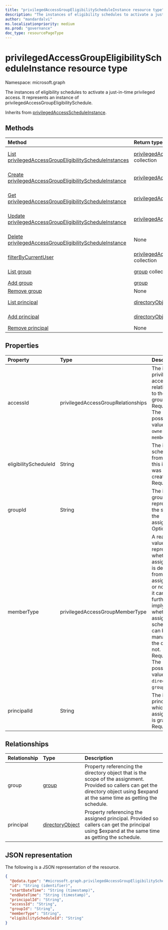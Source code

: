 ```yaml
---
title: "privilegedAccessGroupEligibilityScheduleInstance resource type"
description: "The instances of eligibility schedules to activate a just-in-time privileged access."
author: "mandardalvi"
ms.localizationpriority: medium
ms.prod: "governance"
doc_type: resourcePageType
---
```


# privilegedAccessGroupEligibilityScheduleInstance resource type

Namespace: microsoft.graph

The instances of eligibility schedules to activate a just-in-time privileged access. It represents an instance of privilegedAccessGroupEligibilitySchedule.

Inherits from [privilegedAccessScheduleInstance](../resources/privilegedaccessscheduleinstance.md).

## Methods
|Method|Return type|Description|
|:---|:---|:---|
|[List privilegedAccessGroupEligibilityScheduleInstances](../api/privilegedaccessgroup-list-eligibilityscheduleinstances.md)|[privilegedAccessGroupEligibilityScheduleInstance](../resources/privilegedaccessgroupeligibilityscheduleinstance.md) collection|Get a list of the [privilegedAccessGroupEligibilityScheduleInstance](../resources/privilegedaccessgroupeligibilityscheduleinstance.md) objects and their properties.|
|[Create privilegedAccessGroupEligibilityScheduleInstance](../api/privilegedaccessgroup-post-eligibilityscheduleinstances.md)|[privilegedAccessGroupEligibilityScheduleInstance](../resources/privilegedaccessgroupeligibilityscheduleinstance.md)|Create a new [privilegedAccessGroupEligibilityScheduleInstance](../resources/privilegedaccessgroupeligibilityscheduleinstance.md) object.|
|[Get privilegedAccessGroupEligibilityScheduleInstance](../api/privilegedaccessgroupeligibilityscheduleinstance-get.md)|[privilegedAccessGroupEligibilityScheduleInstance](../resources/privilegedaccessgroupeligibilityscheduleinstance.md)|Read the properties and relationships of a [privilegedAccessGroupEligibilityScheduleInstance](../resources/privilegedaccessgroupeligibilityscheduleinstance.md) object.|
|[Update privilegedAccessGroupEligibilityScheduleInstance](../api/privilegedaccessgroupeligibilityscheduleinstance-update.md)|[privilegedAccessGroupEligibilityScheduleInstance](../resources/privilegedaccessgroupeligibilityscheduleinstance.md)|Update the properties of a [privilegedAccessGroupEligibilityScheduleInstance](../resources/privilegedaccessgroupeligibilityscheduleinstance.md) object.|
|[Delete privilegedAccessGroupEligibilityScheduleInstance](../api/privilegedaccessgroup-delete-eligibilityscheduleinstances.md)|None|Delete a [privilegedAccessGroupEligibilityScheduleInstance](../resources/privilegedaccessgroupeligibilityscheduleinstance.md) object.|
|[filterByCurrentUser](../api/privilegedaccessgroupeligibilityscheduleinstance-filterbycurrentuser.md)|[privilegedAccessGroupEligibilityScheduleInstance](../resources/privilegedaccessgroupeligibilityscheduleinstance.md) collection|Return eligibility schedule instances for privileged access for calling principal.|
|[List group](../api/user-list-joinedgroups.md)|[group](../resources/group.md) collection|Get the group resources from the group navigation property.|
|[Add group](../api/privilegedaccessgroupeligibilityscheduleinstance-post-group.md)|[group](../resources/group.md)|Add group by posting to the group collection.|
|[Remove group](../api/privilegedaccessgroupeligibilityscheduleinstance-delete-group.md)|None|Remove a [group](../resources/group.md) object.|
|[List principal](../api/user-list-createdobjects.md)|[directoryObject](../resources/directoryobject.md) collection|Get the directoryObject resources from the principal navigation property.|
|[Add principal](../api/privilegedaccessgroupeligibilityscheduleinstance-post-principal.md)|[directoryObject](../resources/directoryobject.md)|Add principal by posting to the principal collection.|
|[Remove principal](../api/privilegedaccessgroupeligibilityscheduleinstance-delete-principal.md)|None|Remove a [directoryObject](../resources/directoryobject.md) object.|

## Properties
|Property|Type|Description|
|:---|:---|:---|
|accessId|privilegedAccessGroupRelationships|The id of privileged access relationship to the group. Required. The possible values are: `owner`, `member`.|
|eligibilityScheduleId|String|The id of the schedule from which this instance was created. Required.|
|groupId|String|The id of the group representing the scope of the assignment. Optional.|
|memberType|privilegedAccessGroupMemberType|A read-only value to represent whether the assignment is derived from group assignment or not. Thus, it can further imply whether the assignment schedule can be managed by the caller or not. Required. The possible values are: `direct`, `group`.|
|principalId|String|The id of the principal to which the assignment is granted. Required.|

## Relationships
|Relationship|Type|Description|
|:---|:---|:---|
|group|[group](../resources/group.md)|Property referencing the directory object that is the scope of the assignment. Provided so callers can get the directory object using $expand at the same time as getting the schedule.|
|principal|[directoryObject](../resources/directoryobject.md)|Property referencing the assigned principal. Provided so callers can get the principal using $expand at the same time as getting the schedule.|

## JSON representation
The following is a JSON representation of the resource.
<!-- {
  "blockType": "resource",
  "keyProperty": "id",
  "@odata.type": "microsoft.graph.privilegedAccessGroupEligibilityScheduleInstance",
  "baseType": "microsoft.graph.privilegedAccessScheduleInstance",
  "openType": false
}
-->
``` json
{
  "@odata.type": "#microsoft.graph.privilegedAccessGroupEligibilityScheduleInstance",
  "id": "String (identifier)",
  "startDateTime": "String (timestamp)",
  "endDateTime": "String (timestamp)",
  "principalId": "String",
  "accessId": "String",
  "groupId": "String",
  "memberType": "String",
  "eligibilityScheduleId": "String"
}
```

